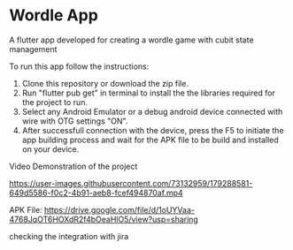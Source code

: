 # Wordle App

A flutter app developed for creating a wordle game with cubit state management

To run this app follow the instructions:

1) Clone this repository or download the zip file.
2) Run "flutter pub get" in terminal to install the the libraries required for the project to run. 
3) Select any Android Emulator or a debug android device connected with wire with OTG settings "ON".
4) After successfull connection with the device, press the F5 to initiate the app building process and wait for the APK file to be build and installed on your  device.

Video Demonstration of the project


https://user-images.githubusercontent.com/73132959/179288581-649d5586-f0c2-4b91-aeb8-fcef494870af.mp4

APK File: https://drive.google.com/file/d/1oUYVaa-4768JqOT6HOXdR2f4bOeaHlO5/view?usp=sharing


checking the integration with jira
